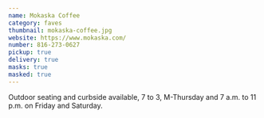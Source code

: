 ```yaml
---
name: Mokaska Coffee
category: faves
thumbnail: mokaska-coffee.jpg
website: https://www.mokaska.com/
number: 816-273-0627
pickup: true
delivery: true
masks: true
masked: true
---
```

Outdoor seating and curbside available, 7 to 3, M-Thursday and 7 a.m. to 11 p.m. on Friday and Saturday.